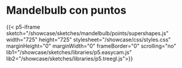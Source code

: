 
# Mandelbulb con puntos 

<script>
    function resizeIframe(obj) {
        obj.style.height = obj.contentWindow.document.documentElement.scrollHeight + 'px';
    }
</script>
 <link rel="stylesheet" type="text/css" href="/showcase/styles/styles.css" />


{{< p5-iframe sketch="/showcase/sketches/mandelbulb/points/supershapes.js" width="725" height="725" stylesheet="/showcase/css/styles.css" marginHeight="0" marginWidth="0" frameBorder="0" scrolling="no" lib1="/showcase/sketches/libraries/p5.easycam.js" lib2="/showcase/sketches/libraries/p5.treegl.js">}}